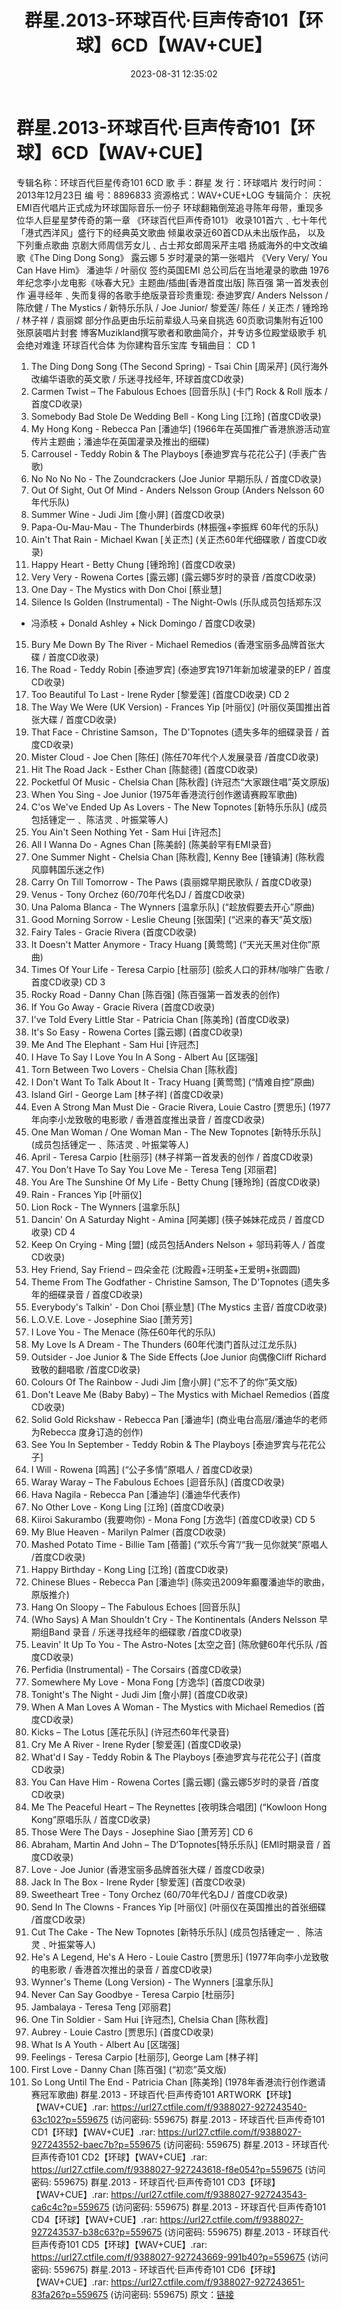 ﻿---
title: 群星.2013-环球百代·巨声传奇101【环球】6CD【WAV+CUE】
date: 2023-08-31 12:35:02
categories: WAV车载音乐、镜像
tags: 华语中文
---
# 群星.2013-环球百代·巨声传奇101【环球】6CD【WAV+CUE】

专辑名称：环球百代巨星传奇101 6CD
歌 手：群星
发 行：环球唱片
发行时间：2013年12月23日
编 号：8896833
资源格式：WAV+CUE+LOG
专辑简介：
庆祝EMI百代唱片正式成为环球国际音乐一份子
环球翻箱倒笼追寻陈年母带，重现多位华人巨星星梦传奇的第一章
《环球百代巨声传奇101》
收录101首六﹑七十年代
「港式西洋风」盛行下的经典英文歌曲
倾巢收录近60首CD从未出版作品，
以及下列重点歌曲
京剧大师周信芳女儿﹑占士邦女郎周采芹主唱
扬威海外的中文改编歌《The Ding Dong Song》
露云娜 5 岁时灌录的第一张唱片
《Very Very/ You Can Have Him》
潘迪华 / 叶丽仪 签约英国EMI 总公司后在当地灌录的歌曲
1976年纪念李小龙电影《咏春大兄》主题曲/插曲[香港首度出版]
陈百强 第一首发表创作
遍寻经年﹑失而复得的各歌手绝版录音珍贵重现:
泰迪罗宾/ Anders Nelsson / 陈欣健 / The Mystics / 新特乐乐队 /
Joe Junior/ 黎爱莲/ 陈任 / 关正杰 / 锺玲玲 / 林子祥 / 袁丽嫦
部分作品更由乐坛前辈级人马亲自挑选
60页歌词集附有近100张原装唱片封套
博客Muzikland撰写歌者和歌曲简介，并专访多位殿堂级歌手
机会绝对难逢
环球百代合体 为你建构音乐宝库
专辑曲目：
CD 1
01. The Ding Dong Song (The Second Spring) - Tsai Chin [周采芹]
(风行海外改编华语歌的英文歌 / 乐迷寻找经年, 环球首度CD收录)
02. Carmen Twist – The Fabulous Echoes [回音乐队] (卡门 Rock &
Roll 版本 / 首度CD收录)
03. Somebody Bad Stole De Wedding Bell - Kong Ling [江玲]
(首度CD收录)
04. My Hong Kong - Rebecca Pan [潘迪华]
(1966年在英国推广香港旅游活动宣传片主题曲；潘迪华在英国灌录及推出的细碟)
05. Carrousel - Teddy Robin & The Playboys [泰迪罗宾与花花公子]
(手表广告歌)
06. No No No No - The Zoundcrackers (Joe Junior 早期乐队 /
首度CD收录)
07. Out Of Sight, Out Of Mind - Anders Nelsson Group (Anders
Nelsson 60年代乐队)
08. Summer Wine - Judi Jim [詹小屏] (首度CD收录)
09. Papa-Ou-Mau-Mau - The Thunderbirds (林振强+李振辉 60年代的乐队)
10. Ain't That Rain - Michael Kwan [关正杰] (关正杰60年代细碟歌 /
首度CD收录)
11. Happy Heart - Betty Chung [锺玲玲] (首度CD收录)
12. Very Very - Rowena Cortes [露云娜] (露云娜5岁时的录音 /首度CD收录)
13. One Day - The Mystics with Don Choi [蔡业慧]
14. Silence Is Golden (Instrumental) - The Night-Owls (乐队成员包括郑东汉
+ 冯添枝 + Donald Ashley + Nick Domingo / 首度CD收录)
15. Bury Me Down By The River - Michael Remedios (香港宝丽多品牌首张大碟 /
首度CD收录)
16. The Road - Teddy Robin [泰迪罗宾] (泰迪罗宾1971年新加坡灌录的EP /
首度CD收录)
17. Too Beautiful To Last - Irene Ryder [黎爱莲] (首度CD收录)
CD 2
01. The Way We Were (UK Version) - Frances Yip [叶丽仪]
(叶丽仪英国推出首张大碟 / 首度CD收录)
02. That Face - Christine Samson，The D'Topnotes (遗失多年的细碟录音 /
首度CD收录)
03. Mister Cloud - Joe Chen [陈任] (陈任70年代个人发展录音 /首度CD收录)
04. Hit The Road Jack - Esther Chan [陈懿德] (首度CD收录)
05. Pocketful Of Music - Chelsia Chan [陈秋霞] (许冠杰“大家跟住唱”英文原版)
06. When You Sing - Joe Junior (1975年香港流行创作邀请赛殿军歌曲)
07. C'os We've Ended Up As Lovers - The New Topnotes [新特乐乐队]
(成员包括锺定一﹑ 陈洁灵﹑叶振棠等人)
08. You Ain't Seen Nothing Yet - Sam Hui [许冠杰]
09. All I Wanna Do - Agnes Chan [陈美龄] (陈美龄罕有EMI录音)
10. One Summer Night - Chelsia Chan [陈秋霞], Kenny Bee [锺镇涛]
(陈秋霞风靡韩国乐迷之作)
11. Carry On Till Tomorrow - The Paws (袁丽嫦早期民歌队 / 首度CD收录)
12. Venus - Tony Orchez (60/70年代名DJ / 首度CD收录)
13. Una Paloma Blanca - The Wynners [温拿乐队] (“趁放假要去开心”原曲)
14. Good Morning Sorrow - Leslie Cheung [张国荣] (“迟来的春天”英文版)
15. Fairy Tales - Gracie Rivera (首度CD收录)
16. It Doesn't Matter Anymore - Tracy Huang [黄莺莺]
(“天光天黑对住你”原曲)
17. Times Of Your Life - Teresa Carpio [杜丽莎] (脍炙人口的菲林/咖啡广告歌 /
首度CD收录)
CD 3
01. Rocky Road - Danny Chan [陈百强] (陈百强第一首发表的创作)
02. If You Go Away - Gracie Rivera (首度CD收录)
03. I've Told Every Little Star - Patricia Chan [陈美玲]
(首度CD收录)
04. It's So Easy - Rowena Cortes [露云娜] (首度CD收录)
05. Me And The Elephant - Sam Hui [许冠杰]
06. I Have To Say I Love You In A Song - Albert Au [区瑞强]
07. Torn Between Two Lovers - Chelsia Chan [陈秋霞]
08. I Don't Want To Talk About It - Tracy Huang [黄莺莺]
(“情难自控”原曲)
09. Island Girl - George Lam [林子祥] (首度CD收录)
10. Even A Strong Man Must Die - Gracie Rivera, Louie Castro
[贾思乐] (1977年向李小龙致敬的电影歌 / 香港首度推出录音 / 首度CD收录)
11. One Man Woman / One Woman Man - The New Topnotes [新特乐乐队]
(成员包括锺定一﹑ 陈洁灵﹑叶振棠等人)
12. April - Teresa Carpio [杜丽莎] (林子祥第一首发表的创作 / 首度CD收录)
13. You Don't Have To Say You Love Me - Teresa Teng [邓丽君]
14. You Are The Sunshine Of My Life - Betty Chung [锺玲玲]
(首度CD收录)
15. Rain - Frances Yip [叶丽仪]
16. Lion Rock - The Wynners [温拿乐队]
17. Dancin' On A Saturday Night - Amina [阿美娜] (筷子姊妹花成员 /
首度CD收录)
CD 4
01. Keep On Crying - Ming [盟] (成员包括Anders Nelson + 邬玛莉等人 /
首度CD收录)
02. Hey Friend, Say Friend – 四朵金花 (沈殿霞+汪明荃+王爱明+张圆圆)
03. Theme From The Godfather - Christine Samson, The D'Topnotes
(遗失多年的细碟录音 / 首度CD收录)
04. Everybody's Talkin' - Don Choi [蔡业慧] (The Mystics 主音/
首度CD收录)
05. L.O.V.E. Love - Josephine Siao [萧芳芳]
06. I Love You - The Menace (陈任60年代的乐队)
07. My Love Is A Dream - The Thunders (60年代澳门首队过江龙乐队)
08. Outsider - Joe Junior & The Side Effects (Joe Junior
向偶像Cliff Richard致敬的翻唱歌 /首度CD收录)
09. Colours Of The Rainbow - Judi Jim [詹小屏] (“忘不了的你”英文版)
10. Don't Leave Me (Baby Baby) – The Mystics with Michael
Remedios (首度CD收录)
11. Solid Gold Rickshaw - Rebecca Pan [潘迪华] (商业电台高层/潘迪华的老师
为Rebecca 度身订造的创作)
12. See You In September - Teddy Robin & The Playboys
[泰迪罗宾与花花公子]
13. I Will - Rowena [鸣茜] (“公子多情”原唱人 / 首度CD收录)
14. Waray Waray – The Fabulous Echoes [迴音乐队] (首度CD收录)
15. Hava Nagila - Rebecca Pan [潘迪华] (潘迪华代表作)
16. No Other Love - Kong Ling [江玲] (首度CD收录)
17. Kiiroi Sakurambo (我要吻你) - Mona Fong [方逸华] (首度CD收录)
CD 5
01. My Blue Heaven - Marilyn Palmer (首度CD收录)
02. Mashed Potato Time - Billie Tam [蓓蕾] (“欢乐今宵”/“我一见你就笑”原唱人
/首度CD收录)
03. Happy Birthday - Kong Ling [江玲] (首度CD收录)
04. Chinese Blues - Rebecca Pan [潘迪华]
(陈奕迅2009年癫覆潘迪华的歌曲，原版推介)
05. Hang On Sloopy – The Fabulous Echoes [回音乐队]
06. (Who Says) A Man Shouldn't Cry - The Kontinentals (Anders
Nelsson 早期组Band 录音 / 乐迷寻找经年的细碟歌 /首度CD收录)
07. Leavin' It Up To You - The Astro-Notes [太空之音] (陈欣健60年代乐队
/首度CD收录)
08. Perfidia (Instrumental) - The Corsairs (首度CD收录)
09. Somewhere My Love - Mona Fong [方逸华] (首度CD收录)
10. Tonight's The Night - Judi Jim [詹小屏] (首度CD收录)
11. When A Man Loves A Woman - The Mystics with Michael Remedios
(首度CD收录)
12. Kicks – The Lotus [莲花乐队] (许冠杰60年代录音)
13. Cry Me A River - Irene Ryder [黎爱莲] (首度CD收录)
14. What'd I Say - Teddy Robin & The Playboys [泰迪罗宾与花花公子]
(首度CD收录)
15. You Can Have Him - Rowena Cortes [露云娜] (露云娜5岁时的录音
/首度CD收录)
16. Me The Peaceful Heart – The Reynettes [夜明珠合唱团] (“Kowloon
Hong Kong”原唱乐队 / 首度CD收录)
17. Those Were The Days - Josephine Siao [萧芳芳]
CD 6
01. Abraham, Martin And John – The D‘Topnotes[特乐乐队] (EMI时期录音 /
首度CD收录)
02. Love - Joe Junior (香港宝丽多品牌首张大碟 / 首度CD收录)
03. Jack In The Box - Irene Ryder [黎爱莲] (首度CD收录)
04. Sweetheart Tree - Tony Orchez (60/70年代名DJ / 首度CD收录)
05. Send In The Clowns - Frances Yip [叶丽仪] (叶丽仪在英国推出的首张细碟
/首度CD收录)
06. Cut The Cake - The New Topnotes [新特乐乐队] (成员包括锺定一﹑
陈洁灵﹑叶振棠等人)
07. He's A Legend, He's A Hero - Louie Castro [贾思乐]
(1977年向李小龙致敬的电影歌 / 香港首次推出的录音 / 首度CD收录)
08. Wynner's Theme (Long Version) - The Wynners [温拿乐队]
09. Never Can Say Goodbye - Teresa Carpio [杜丽莎]
10. Jambalaya - Teresa Teng [邓丽君]
11. One Tin Soldier - Sam Hui [许冠杰], Chelsia Chan [陈秋霞]
12. Aubrey - Louie Castro [贾思乐] (首度CD收录)
13. What Is A Youth - Albert Au [区瑞强]
14. Feelings - Teresa Carpio [杜丽莎], George Lam [林子祥]
15. First Love - Danny Chan [陈百强] (“初恋”英文版)
16. So Long Until The End - Patricia Chan [陈美玲]
(1978年香港流行创作邀请赛冠军歌曲)
群星.2013 - 环球百代·巨声传奇101 ARTWORK【环球】【WAV+CUE】.rar: https://url27.ctfile.com/f/9388027-927243540-63c102?p=559675
(访问密码: 559675)
群星.2013 - 环球百代·巨声传奇101 CD1【环球】【WAV+CUE】.rar: https://url27.ctfile.com/f/9388027-927243552-baec7b?p=559675
(访问密码: 559675)
群星.2013 - 环球百代·巨声传奇101 CD2【环球】【WAV+CUE】.rar: https://url27.ctfile.com/f/9388027-927243618-f8e054?p=559675
(访问密码: 559675)
群星.2013 - 环球百代·巨声传奇101 CD3【环球】【WAV+CUE】.rar: https://url27.ctfile.com/f/9388027-927243543-ca6c4c?p=559675
(访问密码: 559675)
群星.2013 - 环球百代·巨声传奇101 CD4【环球】【WAV+CUE】.rar: https://url27.ctfile.com/f/9388027-927243537-b38c63?p=559675
(访问密码: 559675)
群星.2013 - 环球百代·巨声传奇101 CD5【环球】【WAV+CUE】.rar: https://url27.ctfile.com/f/9388027-927243669-991b40?p=559675
(访问密码: 559675)
群星.2013 - 环球百代·巨声传奇101 CD6【环球】【WAV+CUE】.rar: https://url27.ctfile.com/f/9388027-927243651-83fa26?p=559675
(访问密码: 559675)
原文：[链接](https://blog.sina.com.cn/s/blog_1647c7e76010313a4.html)